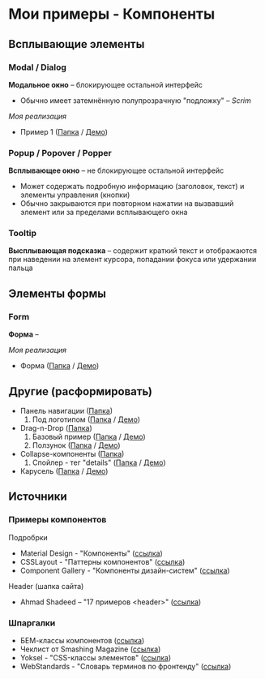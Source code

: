 # Мои примеры - Компоненты

## Всплывающие элементы
### Modal / Dialog
**Модальное окно** – блокирующее остальной интерфейс
- Обычно имеет затемнённую полупрозрачную "подложку" – *Scrim*

*Моя реализация*
- Пример 1 ([Папка](modal) / [Демо](https://hisbvdis.github.io/components/modal/index.html))

### Popup / Popover / Popper
**Всплывающее окно** – не блокирующее остальной интерфейс
- Может содержать подробную информацию (заголовок, текст) и элементы управления (кнопки)
- Обычно закрываются при повторном нажатии на вызвавший элемент или за пределами всплывающего окна

### Tooltip
**Высплывающая подсказка** – содержит краткий текст и отображаются при наведении на элемент курсора, попадании фокуса или удержании пальца


## Элементы формы
### Form
**Форма** – 

*Моя реализация*
- Форма ([Папка](form) / [Демо](https://hisbvdis.github.io/components/form/index.html))


## Другие (расформировать)
- Панель навигации ([Папка](nav/))
  1. Под логотипом ([Папка](nav/static-under-logo) / [Демо](https://hisbvdis.github.io/components/nav/static-under-logo/src/index.html))
- Drag-n-Drop ([Папка](drag-n-drop))
  1. Базовый пример ([Папка](drag-n-drop/1base) / [Демо](https://hisbvdis.github.io/components/drag-n-drop/1base/index.html))
  2. Ползунок ([Папка](drag-n-drop/2range-custom) / [Демо](https://hisbvdis.github.io/components/drag-n-drop/2range-custom/index.html))
- Collapse-компоненты ([Папка](collapse))
  1. Спойлер - тег "details" ([Папка](collapse/1single-spoiler) / [Демо](https://hisbvdis.github.io/components/collapse/1single-spoiler/index.html))
- Карусель ([Папка](carousel/) / [Демо](https://hisbvdis.github.io/components/carousel/src/index.html))


## Источники
### Примеры компонентов
Подробрки
- Material Design - "Компоненты" ([ссылка](https://material.io/components))
- CSSLayout - "Паттерны компонентов" ([ссылка](https://csslayout.io/patterns))
- Component Gallery - "Компоненты дизайн-систем" ([ссылка](https://component.gallery/))

Header (шапка сайта)
- Ahmad Shadeed – "17 примеров &lt;header&gt;" ([ссылка](https://headers-css.vercel.app/))

### Шпаргалки
- БЕМ-классы компонентов ([ссылка](https://9elements.com/bem-cheat-sheet))
- Чеклист от Smashing Magazine ([ссылка](https://www.dropbox.com/s/ve6m3ngp5rmgu74/interface-design-patterns-checklist-2020.pdf?dl=0))
- Yoksel - "CSS-классы элементов" ([ссылка](https://github.com/yoksel/common-words))
- WebStandards - "Словарь терминов по фронтенду" ([ссылка](https://github.com/web-standards-ru/dictionary/blob/main/dictionary.md))